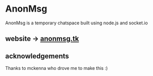 # AnonMsg

AnonMsg is a temporary chatspace built using node.js and socket.io

## website -> [anonmsg.tk](http://anonmsg.tk)

## acknowledgements
Thanks to mckenna who drove me to make this :)
